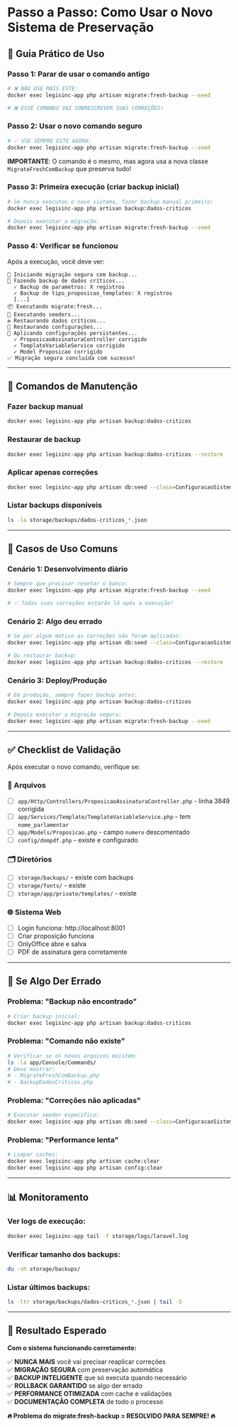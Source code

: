 # Passo a Passo: Como Usar o Novo Sistema de Preservação

## 🚀 Guia Prático de Uso

### **Passo 1: Parar de usar o comando antigo**
```bash
# ❌ NÃO USE MAIS ESTE:
docker exec legisinc-app php artisan migrate:fresh-backup --seed

# ❌ ESSE COMANDO VAI SOBRESCREVER SUAS CORREÇÕES!
```

### **Passo 2: Usar o novo comando seguro**
```bash
# ✅ USE SEMPRE ESTE AGORA:
docker exec legisinc-app php artisan migrate:fresh-backup --seed
```

**IMPORTANTE**: O comando é o mesmo, mas agora usa a nova classe `MigrateFreshComBackup` que preserva tudo!

### **Passo 3: Primeira execução (criar backup inicial)**
```bash
# Se nunca executou o novo sistema, fazer backup manual primeiro:
docker exec legisinc-app php artisan backup:dados-criticos

# Depois executar a migração:
docker exec legisinc-app php artisan migrate:fresh-backup --seed
```

### **Passo 4: Verificar se funcionou**
Após a execução, você deve ver:
```
🔄 Iniciando migração segura com backup...
💾 Fazendo backup de dados críticos...
  ✓ Backup de parametros: X registros
  ✓ Backup de tipo_proposicao_templates: X registros
  [...]
📦 Executando migrate:fresh...
🌱 Executando seeders...
♻️ Restaurando dados críticos...
📂 Restaurando configurações...
🔧 Aplicando configurações persistentes...
  ✓ ProposicaoAssinaturaController corrigido
  ✓ TemplateVariableService corrigido
  ✓ Model Proposicao corrigido
✅ Migração segura concluída com sucesso!
```

---

## 🔧 Comandos de Manutenção

### **Fazer backup manual**
```bash
docker exec legisinc-app php artisan backup:dados-criticos
```

### **Restaurar de backup**
```bash
docker exec legisinc-app php artisan backup:dados-criticos --restore
```

### **Aplicar apenas correções**
```bash
docker exec legisinc-app php artisan db:seed --class=ConfiguracaoSistemaPersistenteSeeder
```

### **Listar backups disponíveis**
```bash
ls -la storage/backups/dados-criticos_*.json
```

---

## 🎯 Casos de Uso Comuns

### **Cenário 1: Desenvolvimento diário**
```bash
# Sempre que precisar resetar o banco:
docker exec legisinc-app php artisan migrate:fresh-backup --seed

# ✅ Todas suas correções estarão lá após a execução!
```

### **Cenário 2: Algo deu errado**
```bash
# Se por algum motivo as correções não foram aplicadas:
docker exec legisinc-app php artisan db:seed --class=ConfiguracaoSistemaPersistenteSeeder

# Ou restaurar backup:
docker exec legisinc-app php artisan backup:dados-criticos --restore
```

### **Cenário 3: Deploy/Produção**
```bash
# Em produção, sempre fazer backup antes:
docker exec legisinc-app php artisan backup:dados-criticos

# Depois executar a migração segura:
docker exec legisinc-app php artisan migrate:fresh-backup --seed
```

---

## ✅ Checklist de Validação

Após executar o novo comando, verifique se:

### **📁 Arquivos**
- [ ] `app/Http/Controllers/ProposicaoAssinaturaController.php` - linha 3849 corrigida
- [ ] `app/Services/Template/TemplateVariableService.php` - tem `nome_parlamentar`  
- [ ] `app/Models/Proposicao.php` - campo `numero` descomentado
- [ ] `config/dompdf.php` - existe e configurado

### **🗂️ Diretórios**
- [ ] `storage/backups/` - existe com backups
- [ ] `storage/fonts/` - existe  
- [ ] `storage/app/private/templates/` - existe

### **🌐 Sistema Web**
- [ ] Login funciona: http://localhost:8001
- [ ] Criar proposição funciona
- [ ] OnlyOffice abre e salva
- [ ] PDF de assinatura gera corretamente

---

## 🚨 Se Algo Der Errado

### **Problema: "Backup não encontrado"**
```bash
# Criar backup inicial:
docker exec legisinc-app php artisan backup:dados-criticos
```

### **Problema: "Comando não existe"**
```bash
# Verificar se os novos arquivos existem:
ls -la app/Console/Commands/
# Deve mostrar:
# - MigrateFreshComBackup.php  
# - BackupDadosCriticos.php
```

### **Problema: "Correções não aplicadas"**
```bash
# Executar seeder específico:
docker exec legisinc-app php artisan db:seed --class=ConfiguracaoSistemaPersistenteSeeder
```

### **Problema: "Performance lenta"**
```bash
# Limpar caches:
docker exec legisinc-app php artisan cache:clear
docker exec legisinc-app php artisan config:clear
```

---

## 📊 Monitoramento

### **Ver logs de execução:**
```bash
docker exec legisinc-app tail -f storage/logs/laravel.log
```

### **Verificar tamanho dos backups:**
```bash
du -sh storage/backups/
```

### **Listar últimos backups:**
```bash
ls -ltr storage/backups/dados-criticos_*.json | tail -5
```

---

## 🎊 Resultado Esperado

**Com o sistema funcionando corretamente:**

✅ **NUNCA MAIS** você vai precisar reaplicar correções  
✅ **MIGRAÇÃO SEGURA** com preservação automática  
✅ **BACKUP INTELIGENTE** que só executa quando necessário  
✅ **ROLLBACK GARANTIDO** se algo der errado  
✅ **PERFORMANCE OTIMIZADA** com cache e validações  
✅ **DOCUMENTAÇÃO COMPLETA** de todo o processo  

**🔥 Problema do migrate:fresh-backup = RESOLVIDO PARA SEMPRE! 🔥**




